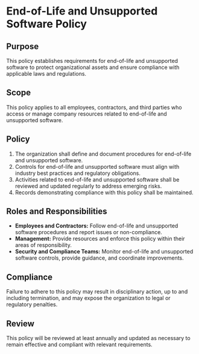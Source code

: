 # End-of-Life and Unsupported Software Policy

## Purpose
This policy establishes requirements for end-of-life and unsupported software to protect organizational assets and ensure compliance with applicable laws and regulations.

## Scope
This policy applies to all employees, contractors, and third parties who access or manage company resources related to end-of-life and unsupported software.

## Policy
1. The organization shall define and document procedures for end-of-life and unsupported software.
2. Controls for end-of-life and unsupported software must align with industry best practices and regulatory obligations.
3. Activities related to end-of-life and unsupported software shall be reviewed and updated regularly to address emerging risks.
4. Records demonstrating compliance with this policy shall be maintained.

## Roles and Responsibilities
- **Employees and Contractors:** Follow end-of-life and unsupported software procedures and report issues or non-compliance.
- **Management:** Provide resources and enforce this policy within their areas of responsibility.
- **Security and Compliance Teams:** Monitor end-of-life and unsupported software controls, provide guidance, and coordinate improvements.

## Compliance
Failure to adhere to this policy may result in disciplinary action, up to and including termination, and may expose the organization to legal or regulatory penalties.

## Review
This policy will be reviewed at least annually and updated as necessary to remain effective and compliant with relevant requirements.
